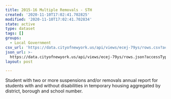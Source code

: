 ```yaml
---
title: 2015-16 Multiple Removals - STH
created: '2020-11-10T17:02:41.702825'
modified: '2020-11-10T17:02:41.702834'
state: active
type: dataset
tags: []
groups:
  - Local Government
csv_url: 'https://data.cityofnewyork.us/api/views/ecej-79ys/rows.csv?accessType=DOWNLOAD'
json_url: >-
  https://data.cityofnewyork.us/api/views/ecej-79ys/rows.json?accessType=DOWNLOAD
layout: post

---
```

Student with two or more suspensions and/or removals annual report for students with and without disabilities in temporary housing aggregated by district, borough and school number.
